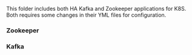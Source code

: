 This folder includes both HA Kafka and Zookeeper applications for K8S. Both requires some changes in their YML files for configuration.

### Zookeeper


### Kafka

